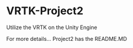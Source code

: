 # VRTK-Project2
Utilize the VRTK on the Unity Engine

For more details... Project2 has the README.MD
